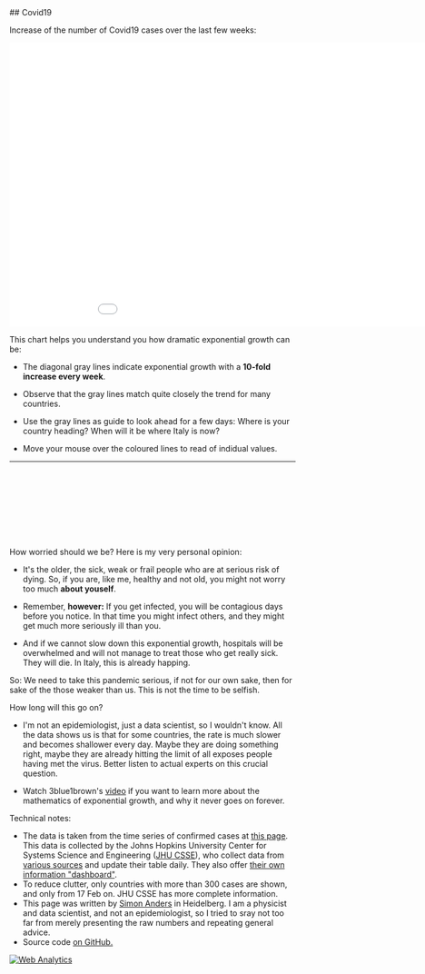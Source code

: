 <div style="max-width:850px">
## Covid19

Increase of the number of Covid19 cases over the last few weeks:

<iframe src="covid_plotly.html" width=1000 height=500 style="border:none;padding:none"></iframe>

This chart helps you understand you how dramatic exponential growth can be:

- The diagonal gray lines indicate exponential growth with a **10-fold increase every week**.
- Observe that the gray lines match quite closely the trend for many countries.
- Use the gray lines as guide to look ahead for a few days: Where is your country heading? When will it be where Italy is now?


- Move your mouse over the coloured lines to read of indidual values.

---

<p style="margin-bottom:150px;"></p>

How worried should we be? Here is my very personal opinion:

- It's the older, the sick, weak or frail people who are at serious risk of dying. So, if you are, like me, healthy and not old, you might not worry too much **about youself**. 

- Remember, **however:** If you get infected, you will be contagious days before you notice. In that time you might infect others, and they might get much more seriously ill than you.

- And if we cannot slow down this exponential growth, hospitals will be overwhelmed and  will not manage to treat those who get really sick. They will die. In Italy, this is already happing.

So: We need to take this pandemic serious, if not for our own sake, then for sake of the those weaker than us. This is not the time to be selfish.

How long will this go on?

- I'm not an epidemiologist, just a data scientist, so I wouldn't know. All the data shows us is that for some countries, the rate is much slower and becomes shallower every day. Maybe they are doing something right, maybe they are already hitting the limit of all exposes people having met the virus. Better listen to actual experts on this crucial question.

- Watch 3blue1brown's [video](https://www.youtube.com/watch?v=Kas0tIxDvrg]) if you want to learn more about the mathematics of exponential growth, and why it never goes on forever.

Technical notes:

- The data is taken from the time series of confirmed cases at [this page](https://github.com/CSSEGISandData/COVID-19/tree/master/csse_covid_19_data/csse_covid_19_time_series). This data is collected by the Johns Hopkins University Center for Systems Science and Engineering ([JHU CSSE](https://systems.jhu.edu/)), who collect data from [various sources](https://github.com/CSSEGISandData/COVID-19) and update their table daily. They also offer [their own information "dashboard"](https://systems.jhu.edu/research/public-health/ncov/).
- To reduce clutter, only countries with more than 300 cases are shown, and only from 17 Feb on. JHU CSSE has more complete information.
- This page was written by <a href="https://twitter.com/s_anders_m">Simon Anders</a> in Heidelberg. I am a physicist and data scientist, and not an epidemiologist, so I tried to sray not too far from merely presenting the raw numbers and repeating general advice.
- Source code <a href="https://github.com/simon-anders/covid_trend">on GitHub.

</div>

<!-- Default Statcounter code for papagei
http://www.papagei.zmbh.uni-heidelberg.de -->
<script type="text/javascript">
var sc_project=12217842; 
var sc_invisible=1; 
var sc_security="e8a77c88"; 
</script>
<script type="text/javascript"
src="https://www.statcounter.com/counter/counter.js"
async></script>
<noscript><div class="statcounter"><a title="Web Analytics"
href="https://statcounter.com/" target="_blank"><img
class="statcounter"
src="https://c.statcounter.com/12217842/0/e8a77c88/1/"
alt="Web Analytics"></a></div></noscript>
<!-- End of Statcounter Code -->